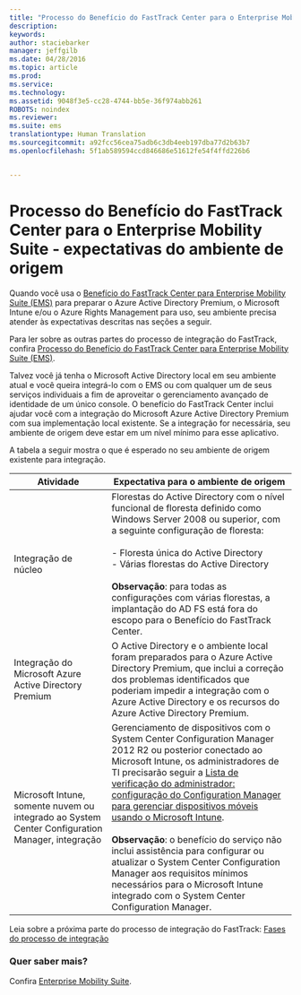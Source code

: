 ```yaml
---
title: "Processo do Benefício do FastTrack Center para o Enterprise Mobility Suite - expectativas do ambiente de origem"
description: 
keywords: 
author: staciebarker
manager: jeffgilb
ms.date: 04/28/2016
ms.topic: article
ms.prod: 
ms.service: 
ms.technology: 
ms.assetid: 9048f3e5-cc28-4744-bb5e-36f974abb261
ROBOTS: noindex
ms.reviewer: 
ms.suite: ems
translationtype: Human Translation
ms.sourcegitcommit: a92fcc56cea75adb6c3db4eeb197dba77d2b63b7
ms.openlocfilehash: 5f1ab589594ccd846686e51612fe54f4ffd226b6


---
```



# Processo do Benefício do FastTrack Center para o Enterprise Mobility Suite - expectativas do ambiente de origem
Quando você usa o [Benefício do FastTrack Center para Enterprise Mobility Suite (EMS)](fasttrack-center-benefit-for-enterprise-mobility-suite-ems.md) para preparar o Azure Active Directory Premium, o Microsoft Intune e/ou o Azure Rights Management para uso, seu ambiente precisa atender às expectativas descritas nas seções a seguir.

Para ler sobre as outras partes do processo de integração do FastTrack, confira [Processo do Benefício do FastTrack Center para Enterprise Mobility Suite (EMS)](fasttrack-center-benefit-process-for-enterprise-mobility-suite-ems.md).

Talvez você já tenha o Microsoft Active Directory local em seu ambiente atual e você queira integrá-lo com o EMS ou com qualquer um de seus serviços individuais a fim de aproveitar o gerenciamento avançado de identidade de um único console. O benefício do FastTrack Center inclui ajudar você com a integração do Microsoft Azure Active Directory Premium com sua implementação local existente. Se a integração for necessária, seu ambiente de origem deve estar em um nível mínimo para esse aplicativo.

A tabela a seguir mostra o que é esperado no seu ambiente de origem existente para integração.

|Atividade|Expectativa para o ambiente de origem|
|------------|----------------------------------|
|Integração de núcleo|Florestas do Active Directory com o nível funcional de floresta definido como Windows Server 2008 ou superior, com a seguinte configuração de floresta:<br /><br />-   Floresta única do Active Directory<br />-   Várias florestas do Active Directory </br></br>**Observação**: para todas as configurações com várias florestas, a implantação do AD FS está fora do escopo para o Benefício do FastTrack Center.|
|Integração do Microsoft Azure Active Directory Premium|O Active Directory e o ambiente local foram preparados para o Azure Active Directory Premium, que inclui a correção dos problemas identificados que poderiam impedir a integração com o Azure Active Directory e os recursos do Azure Active Directory Premium.|
|Microsoft Intune, somente nuvem ou integrado ao System Center Configuration Manager, integração|Gerenciamento de dispositivos com o System Center Configuration Manager 2012 R2 ou posterior conectado ao Microsoft Intune, os administradores de TI precisarão seguir a [Lista de verificação do administrador: configuração do Configuration Manager para gerenciar dispositivos móveis usando o Microsoft Intune](https://technet.microsoft.com/library/jj943763.aspx).</br></br> **Observação**: o benefício do serviço não inclui assistência para configurar ou atualizar o System Center Configuration Manager aos requisitos mínimos necessários para o Microsoft Intune integrado com o System Center Configuration Manager.|

Leia sobre a próxima parte do processo de integração do FastTrack: [Fases do processo de integração](fasttrack-center-benefit-process-for-ems-phases.md)

### Quer saber mais?
Confira [Enterprise Mobility Suite](https://www.microsoft.com/en-us/server-cloud/enterprise-mobility/overview.aspx).




<!--HONumber=Jul16_HO3-->


